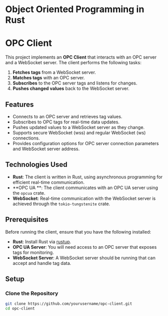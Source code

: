 # Object Oriented Programming in Rust

# OPC Client
This project implements an **OPC Client** that interacts with an OPC server and a WebSocket server. The client performs the following tasks:

1. **Fetches tags** from a WebSocket server.
2. **Matches tags** with an OPC server.
3. **Subscribes** to the OPC server tags and listens for changes.
4. **Pushes changed values** back to the WebSocket server.


## Features

- Connects to an OPC server and retrieves tag values.
- Subscribes to OPC tags for real-time data updates.
- Pushes updated values to a WebSocket server as they change.
- Supports secure WebSocket (wss) and regular WebSocket (ws) connections.
- Provides configuration options for OPC server connection parameters and WebSocket server address.

## Technologies Used

- **Rust**: The client is written in Rust, using asynchronous programming for efficient real-time communication.
- **OPC UA **: The client communicates with an OPC UA server using the `opcua` crate.
- **WebSocket**: Real-time communication with the WebSocket server is achieved through the `tokio-tungstenite` crate.

## Prerequisites

Before running the client, ensure that you have the following installed:

- **Rust**: Install Rust via [rustup](https://rustup.rs/).
- **OPC UA Server**: You will need access to an OPC server that exposes tags for monitoring.
- **WebSocket Server**: A WebSocket server should be running that can accept and handle tag data.

## Setup

### Clone the Repository

```bash
git clone https://github.com/yourusername/opc-client.git
cd opc-client
